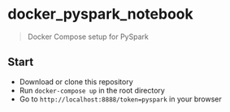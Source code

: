 # docker_pyspark_notebook

> Docker Compose setup for PySpark

## Start

- Download or clone this repository
- Run `docker-compose up` in the root directory
- Go to `http://localhost:8888/token=pyspark` in your browser
